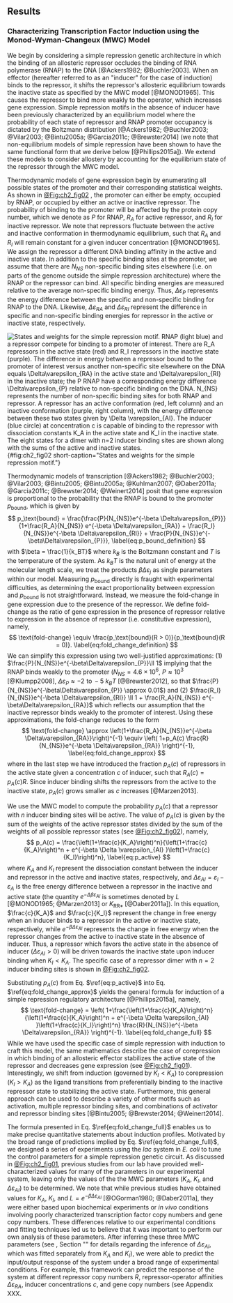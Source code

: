 ## Results 

### Characterizing Transcription Factor Induction using the Monod-Wyman-Changeux (MWC) Model

We begin by considering a simple repression genetic architecture in which the
binding of an allosteric repressor occludes the binding of RNA polymerase (RNAP)
to the DNA [@Ackers1982; @Buchler2003]. When an effector (hereafter referred to
as an "inducer\" for the case of induction) binds to the repressor, it shifts
the repressor's allosteric equilibrium towards the inactive state as specified
by the MWC model [@MONOD1965]. This causes the repressor to bind more weakly to
the operator, which increases gene expression. Simple repression motifs in the
absence of inducer have been previously characterized by an equilibrium model
where the probability of each state of repressor and RNAP promoter occupancy is
dictated by the Boltzmann distribution [@Ackers1982; @Buchler2003; @Vilar2003;
@Bintu2005a; @Garcia2011c; @Brewster2014] (we note that non-equilibrium models of
simple repression have been shown to have the same functional form that we
derive below [@Phillips2015a]). We extend these models to consider allostery by
accounting for the equilibrium state of the repressor through the MWC model.

Thermodynamic models of gene expression begin by enumerating all possible states
of the promoter and their corresponding statistical weights. As shown in
[@Fig:ch2_fig02](A) , the promoter can either be empty, occupied by RNAP, or
occupied by either an active or inactive repressor. The probability of binding
to the promoter will be affected by the protein copy number, which we denote as
$P$ for RNAP, $R_{A}$ for active repressor, and $R_{I}$ for inactive repressor.
We note that repressors fluctuate between the active and inactive conformation
in thermodynamic equilibrium, such that $R_{A}$ and $R_{I}$ will remain constant
for a given inducer concentration [@MONOD1965]. We assign the repressor a
different DNA binding affinity in the active and inactive state. In addition to
the specific binding sites at the promoter, we assume that there are $N_{NS}$
non-specific binding sites elsewhere (i.e. on parts of the genome outside the
simple repression architecture) where the RNAP or the repressor can bind. All
specific binding energies are measured relative to the average non-specific
binding energy. Thus, $\Delta\varepsilon_{P}$ represents the energy difference
between the specific and non-specific binding for RNAP to the DNA. Likewise,
$\Delta\varepsilon_{RA}$ and $\Delta\varepsilon_{RI}$ represent the difference
in specific and non-specific binding energies for repressor in the active or
inactive state, respectively.

![**States and weights for the simple repression motif.** RNAP (light blue) and
a repressor compete for binding to a promoter of interest. There are $R_A$
repressors in the active state (red) and $R_I$ repressors in the inactive state
(purple). The difference in energy between a repressor bound to the promoter of
interest versus another non-specific site elsewhere on the DNA equals
$\Delta\varepsilon_{RA}$ in the active state and $\Delta\varepsilon_{RI}$ in the
inactive state; the $P$ RNAP have a corresponding energy difference
$\Delta\varepsilon_{P}$ relative to non-specific binding on the DNA. $N_{NS}$
represents the number of non-specific binding sites for both RNAP and repressor.
A repressor has an active conformation (red, left column) and an inactive
conformation (purple, right column), with the energy difference between these
two states given by $\Delta \varepsilon_{AI}$. The inducer (blue circle) at
concentration $c$ is capable of binding to the repressor with dissociation
constants $K_A$ in the active state and $K_I$ in the inactive state. The eight
states for a dimer with $n=2$ inducer binding sites are shown along with the
sums of the active and inactive states.](ch2_fig02){#fig:ch2_fig02
short-caption="States and weights for the simple repression motif."}

Thermodynamic models of transcription [@Ackers1982; @Buchler2003; @Vilar2003;
@Bintu2005; @Bintu2005a; @Kuhlman2007; @Daber2011a; @Garcia2011c; @Brewster2014;
@Weinert2014] posit that gene expression is proportional to the probability that
the RNAP is bound to the promoter $p_{\text{bound}}$, which is given by
$$
p_\text{bound} = 
\frac{\frac{P}{N_{NS}}e^{-\beta \Delta\varepsilon_{P}}}{1+\frac{R_A}{N_{NS}}
e^{-\beta \Delta\varepsilon_{RA}} + 
\frac{R_I}{N_{NS}}e^{-\beta \Delta\varepsilon_{RI}} + 
\frac{P}{N_{NS}}e^{-\beta\Delta\varepsilon_{P}}},
\label{eq:p_bound_definition}
$$
with $\beta = \frac{1}{k_BT}$ where $k_B$ is the Boltzmann constant and $T$ is
the temperature of the system. As $k_BT$ is the natural unit of energy at the
molecular length scale, we treat the products $\beta \Delta\varepsilon_{j}$ as
single parameters within our model. Measuring $p_{\text{bound}}$ directly is
fraught with experimental difficulties, as determining the exact proportionality
between expression and $p_{\text{bound}}$ is not straightforward. Instead, we
measure the fold-change in gene expression due to the presence of the repressor.
We define fold-change as the ratio of gene expression in the presence of
repressor relative to expression in the absence of repressor (i.e. constitutive
expression), namely,
$$
\text{fold-change}
\equiv \frac{p_\text{bound}(R > 0)}{p_\text{bound}(R = 0)}.
\label{eq:fold_change_definition}
$$
We can simplify this expression using two well-justified approximations: (1)
$\frac{P}{N_{NS}}e^{-\beta\Delta\varepsilon_{P}}\ll 1$ implying that the RNAP
binds weakly to the promoter ($N_{NS} = 4.6 \times 10^6$, $P \approx 10^3$
[@Klumpp2008], $\Delta\varepsilon_{P} \approx -2 \,\, \text{to} \, -5~k_B T$
[@Brewster2012], so that $\frac{P}{N_{NS}}e^{-\beta\Delta\varepsilon_{P}}
\approx 0.01$) and (2) $\frac{R_I}{N_{NS}}e^{-\beta \Delta\varepsilon_{RI}} \ll
1 + \frac{R_A}{N_{NS}} e^{-\beta\Delta\varepsilon_{RA}}$ which reflects our
assumption that the inactive repressor binds weakly to the promoter of interest.
Using these approximations, the fold-change reduces to the form
$$
\text{fold-change} \approx
\left(1+\frac{R_A}{N_{NS}}e^{-\beta \Delta\varepsilon_{RA}}\right)^{-1} \equiv
\left( 1+p_A(c) \frac{R}{N_{NS}}e^{-\beta \Delta\varepsilon_{RA}}
\right)^{-1},
\label{eq:fold_change_approx}
$$
where in the last step we have introduced the fraction $p_A(c)$ of repressors in
the active state given a concentration $c$ of inducer, such that $R_A(c)=p_A(c)
R$. Since inducer binding shifts the repressors from the active to the inactive
state, $p_A(c)$ grows smaller as $c$ increases [@Marzen2013].

We use the MWC model to compute the probability $p_A(c)$ that a
repressor with $n$ inducer binding sites will be active. The value of
$p_A(c)$ is given by the sum of the weights of the active repressor
states divided by the sum of the weights of all possible repressor
states (see [@Fig:ch2_fig02](B)), namely, 
$$
p_A(c) = \frac{\left(1+\frac{c}{K_A}\right)^n}{\left(1+\frac{c}{K_A}\right)^n +
e^{-\beta \Delta \varepsilon_{AI} }\left(1+\frac{c}{K_I}\right)^n},
\label{eq:p_active}
$$
where $K_A$ and $K_I$ represent the dissociation constant between the inducer
and repressor in the active and inactive states, respectively, and $\Delta
\varepsilon_{AI} = \varepsilon_{I} - \varepsilon_{A}$ is the free energy
difference between a repressor in the inactive and active state (the quantity
$e^{-\Delta \beta \varepsilon_{AI}}$ is sometimes denoted by $L$ [@MONOD1965;
@Marzen2013] or $K_{\text{RR}*}$ [@Daber2011a]). In this equation,
$\frac{c}{K_A}$ and $\frac{c}{K_I}$ represent the change in free energy when an
inducer binds to a repressor in the active or inactive state, respectively,
while $e^{-\beta \Delta \varepsilon_{AI} }$ represents the change in free energy
when the repressor changes from the active to inactive state in the absence of
inducer. Thus, a repressor which favors the active state in the absence of
inducer ($\Delta \varepsilon_{AI} > 0$) will be driven towards the inactive
state upon inducer binding when $K_I < K_A$. The specific case of a repressor
dimer with $n=2$ inducer binding sites is shown in [@Fig:ch2_fig02](B).

Substituting $p_A(c)$ from Eq. $\ref{eq:p_active}$ into Eq. $\ref{eq:fold_change_approx}$ yields
the general formula for induction of a simple repression regulatory architecture
[@Phillips2015a], namely,
$$
\text{fold-change} = 
\left( 1+\frac{\left(1+\frac{c}{K_A}\right)^n}{\left(1+\frac{c}{K_A}\right)^n +
e^{-\beta \Delta \varepsilon_{AI} }\left(1+\frac{c}{K_I}\right)^n}
\frac{R}{N_{NS}}e^{-\beta \Delta\varepsilon_{RA}} \right)^{-1}.
\label{eq:fold_change_full}
$$
While we have used the specific case of simple repression with induction to
craft this model, the same mathematics describe the case of corepression in
which binding of an allosteric effector stabilizes the active state of the
repressor and decreases gene expression (see [@Fig:ch2_fig01](B)).
Interestingly, we shift from induction (governed by $K_I < K_A$) to corepression
($K_I > K_A$) as the ligand transitions from preferentially binding to the
inactive repressor state to stabilizing the active state. Furthermore, this
general approach can be used to describe a variety of other motifs such as
activation, multiple repressor binding sites, and combinations of activator and
repressor binding sites [@Bintu2005; @Brewster2014; @Weinert2014].

The formula presented in Eq. $\ref{eq:fold_change_full}$ enables us to make precise
quantitative statements about induction profiles. Motivated by the broad range
of predictions implied by Eq. $\ref{eq:fold_change_full}$, we designed a series of
experiments using the *lac* system in *E. coli* to tune the control parameters
for a simple repression genetic circuit. As discussed in [@Fig:ch2_fig01](C),
previous studies from our lab have provided well-characterized values for many
of the parameters in our experimental system, leaving only the values of the the
MWC parameters ($K_A$, $K_I$, and $\Delta \varepsilon_{AI}$) to be determined.
We note that while previous studies have obtained values for $K_A$, $K_I$, and
$L=e^{-\beta \Delta \varepsilon_{AI}}$ [@OGorman1980; @Daber2011a], they were
either based upon biochemical experiments or *in vivo* conditions involving
poorly characterized transcription factor copy numbers and gene copy numbers.
These differences relative to our experimental conditions and fitting techniques
led us to believe that it was important to perform our own analysis of these
parameters. After inferring these three MWC parameters (see , Section "" for
details regarding the inference of $\Delta \varepsilon_{AI}$, which was fitted
separately from $K_A$ and $K_I$), we were able to predict the input/output
response of the system under a broad range of experimental conditions. For
example, this framework can predict the response of the system at different
repressor copy numbers $R$, repressor-operator affinities
$\Delta\varepsilon_{RA}$, inducer concentrations $c$, and gene copy numbers (see
Appendix XXX.
